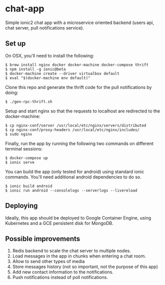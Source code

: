 # chat-app

Simple ionic2 chat app with a microservice oriented backend (users api, chat server, pull notifications service).


## Set up

On OSX, you'll need to install the following:

```
$ brew install nginx docker docker-machine docker-compose thrift
$ npm install -g ionic@beta
$ docker-machine create --driver virtualbox default
$ eval "$(docker-machine env default)"
```

Clone this repo and generate the thrift code for the pull notifications by doing:

```
$ ./gen-rpc-thrift.sh
```

Setup and start nginx so that the requests to localhost are redirected to the docker-machine:

```
$ cp nginx-conf/server /usr/local/etc/nginx/servers/distributed
$ cp nginx-conf/proxy-headers /usr/local/etc/nginx/includes/
$ sudo nginx
```

Finally, run the app by running the following two commands on different terminal sessions:

```
$ docker-compose up
$ ionic serve
```

You can build the app (only tested for android) using standard ionic commands. You'll need additional android
dependencies to do so.

```
$ ionic build android
$ ionic run android --consolelogs --serverlogs --livereload
```


## Deploying

Ideally, this app should be deployed to Google Container Engine, using Kubernetes and a GCE persistent disk for MongoDB.


## Possible improvements

1. Redis backend to scale the chat server to multiple nodes.
2. Load messages in the app in chunks when entering a chat room.
3. Allow to send other types of media
4. Store messages history (not so important, not the purpose of this app)
5. Add new contact information to the notifications.
6. Push notifications instead of poll notifications.
